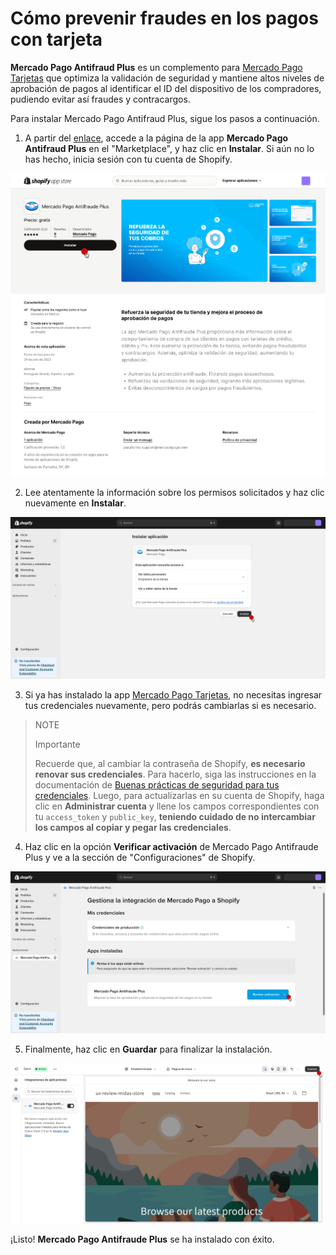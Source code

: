 # Cómo prevenir fraudes en los pagos con tarjeta

**Mercado Pago Antifraud Plus** es un complemento para [Mercado Pago Tarjetas](/developers/es/docs/shopify/integration-configuration/checkout-cards) que optimiza la validación de seguridad y mantiene altos niveles de aprobación de pagos al identificar el ID del dispositivo de los compradores, pudiendo evitar así fraudes y contracargos.

Para instalar Mercado Pago Antifraud Plus, sigue los pasos a continuación.

1. A partir del [enlace](https://apps.shopify.com/mercado-pago-antifraud-plus?locale=pt-BR), accede a la página de la app **Mercado Pago Antifraud Plus** en el "Marketplace", y haz clic en **Instalar**. Si aún no lo has hecho, inicia sesión con tu cuenta de Shopify.

![antifraude plus 0](/images/shopify/antifraude-plus-0-es.png)

2. Lee atentamente la información sobre los permisos solicitados y haz clic nuevamente en **Instalar**.

![antifraude plus 2](/images/shopify/antifraude-plus-2-es.png)

3. Si ya has instalado la app [Mercado Pago Tarjetas](/developers/es/docs/shopify/integration-configuration/checkout-cards), no necesitas ingresar tus credenciales nuevamente, pero podrás cambiarlas si es necesario.

> NOTE
>
> Importante
>
> Recuerde que, al cambiar la contraseña de Shopify, **es necesario renovar sus credenciales**. Para hacerlo, siga las instrucciones en la documentación de [Buenas prácticas de seguridad para tus credenciales](/developers/es/docs/shopify/best-practices/credentials-best-practices/secure-credentials). Luego, para actualizarlas en su cuenta de Shopify, haga clic en **Administrar cuenta** y llene los campos correspondientes con tu `access_token` y `public_key`, **teniendo cuidado de no intercambiar los campos al copiar y pegar las credenciales**.

4. Haz clic en la opción **Verificar activación** de Mercado Pago Antifraude Plus y ve a la sección de "Configuraciones" de Shopify.

![antifraude plus 3](/images/shopify/antifraude-plus-3-es.png)

5. Finalmente, haz clic en **Guardar** para finalizar la instalación.

![antifraude plus 4](/images/shopify/antifraude-plus-4-es.png)

¡Listo! **Mercado Pago Antifraude Plus** se ha instalado con éxito.